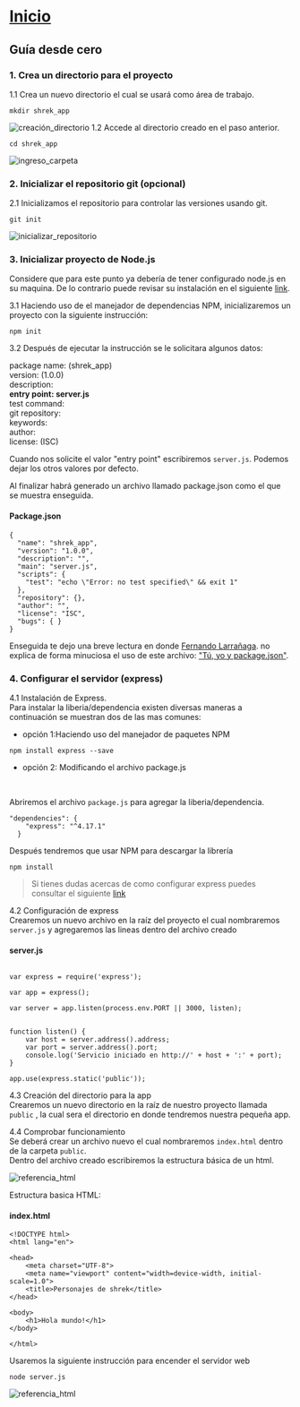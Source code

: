 # [Inicio](https://centrodecomputoitslp.github.io/que_personaje_shrek_eres)
## Guía desde cero
### 1. Crea un directorio para el proyecto
 1.1 Crea un nuevo directorio el cual se usará como área de trabajo.
```
mkdir shrek_app
```
![creación_directorio](./Images/1_1.png)
1.2 Accede al directorio creado en el paso anterior.
``` 
cd shrek_app 
```
![ingreso_carpeta](./Images/1_2.png)
### 2. Inicializar el repositorio git (opcional)
2.1 Inicializamos el repositorio para controlar las versiones usando git.
``` 
git init
```
![inicializar_repositorio](./Images/2_1.png)
### 3. Inicializar proyecto de Node.js
Considere que para este punto ya debería de tener configurado node.js en su maquina. De lo contrario puede revisar su instalación en el siguiente [link](https://nodejs.org/es/).

3.1 Haciendo uso de el manejador de dependencias NPM,  inicializaremos un proyecto con la siguiente instrucción:
``` 
npm init
```
3.2 Después de ejecutar la instrucción se le solicitara algunos datos: 

package name: (shrek_app) <br> 
version: (1.0.0) <br> 
description: <br> 
<b>
entry point: server.js <br> 
</b>
test command:<br>
git repository: <br>
keywords:<br>
author:<br>
license: (ISC) <br>

Cuando nos solicite el valor "entry point" escribiremos ```server.js```.
Podemos dejar los otros valores por defecto. 

Al finalizar habrá generado un archivo llamado package.json como el que se muestra enseguida.

<h4>Package.json</h4>

```
{
  "name": "shrek_app",
  "version": "1.0.0",
  "description": "",
  "main": "server.js",
  "scripts": {
    "test": "echo \"Error: no test specified\" && exit 1"
  },
  "repository": {},
  "author": "",
  "license": "ISC",
  "bugs": { }  
}
```
Enseguida te dejo una breve lectura en donde [Fernando Larrañaga](https://medium.com/@Xabadu). no explica de forma minuciosa el uso de este archivo: ["Tú, yo y package.json"](https://medium.com/noders/t%C3%BA-yo-y-package-json-9553929fb2e3).

### 4. Configurar el servidor (express)
4.1 Instalación de Express.<br>
Para instalar la liberia/dependencia existen diversas maneras a continuación se muestran dos de las mas comunes:

- opción 1:Haciendo uso del manejador de paquetes NPM
```
npm install express --save
```
- opción 2: Modificando el archivo package.js
<br>

Abriremos el archivo ```package.js``` para agregar la liberia/dependencia. 

```
"dependencies": {
    "express": "^4.17.1"
  }
```
Después tendremos que usar NPM para descargar la librería
```
npm install
```

>  Si tienes dudas acercas de como configurar express puedes consultar el siguiente [link](https://expressjs.com/es/starter/installing.html)

4.2 Configuración de express <br>
Crearemos un nuevo archivo en la raíz del proyecto el cual nombraremos ```server.js``` y agregaremos las lineas dentro del archivo creado

<h4>server.js</h4>

```

var express = require('express');

var app = express();

var server = app.listen(process.env.PORT || 3000, listen);


function listen() {
    var host = server.address().address;
    var port = server.address().port;
    console.log('Servicio iniciado en http://' + host + ':' + port);
}

app.use(express.static('public'));

```

4.3 Creación del directorio para la app<br>
Crearemos un nuevo directorio en la raíz de nuestro proyecto llamada ```public``` , la cual sera el directorio en donde tendremos nuestra pequeña app.

4.4 Comprobar funcionamiento<br>
Se deberá crear un archivo nuevo el cual nombraremos ```index.html``` dentro de la carpeta ```public```.<br>
Dentro del archivo creado escribiremos la estructura básica de un html.

![referencia_html](./images/memes/html.jpg)

Estructura basica HTML:
<h4>index.html</h4>

```
<!DOCTYPE html>
<html lang="en">

<head>
    <meta charset="UTF-8">
    <meta name="viewport" content="width=device-width, initial-scale=1.0">
    <title>Personajes de shrek</title>
</head>

<body>
    <h1>Hola mundo!</h1>
</body>

</html>
```

Usaremos la siguiente instrucción para encender el servidor web  

```
node server.js
```

![referencia_html](./images/memes/hack_html.PNG)








